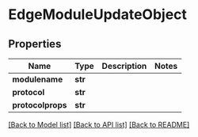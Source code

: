 # EdgeModuleUpdateObject

## Properties
Name | Type | Description | Notes
------------ | ------------- | ------------- | -------------
**modulename** | **str** |  | 
**protocol** | **str** |  | 
**protocolprops** | **str** |  | 

[[Back to Model list]](../README.md#documentation-for-models) [[Back to API list]](../README.md#documentation-for-api-endpoints) [[Back to README]](../README.md)


